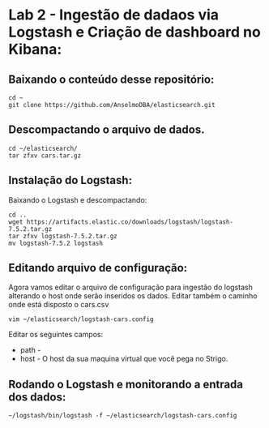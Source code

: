 # Lab 2 - Ingestão de dadaos via Logstash e Criação de dashboard no Kibana:

## Baixando o conteúdo desse repositório:

```
cd ~
git clone https://github.com/AnselmoDBA/elasticsearch.git
```
## Descompactando o arquivo de dados.
```
cd ~/elasticsearch/
tar zfxv cars.tar.gz
```

## Instalação do Logstash:
Baixando o Logstash e descompactando:
```
cd ..
wget https://artifacts.elastic.co/downloads/logstash/logstash-7.5.2.tar.gz
tar zfxv logstash-7.5.2.tar.gz
mv logstash-7.5.2 logstash
```

## Editando arquivo de configuração:
Agora vamos editar o arquivo de configuração para ingestão do logstash alterando o host onde serão inseridos os dados. Editar também o caminho onde está disposto o cars.csv
```
vim ~/elasticsearch/logstash-cars.config
```
Editar os seguintes campos:
* path - 
* host - O host da sua maquina virtual que você pega no Strigo.

## Rodando o Logstash e monitorando a entrada dos dados:
```
~/logstash/bin/logstash -f ~/elasticsearch/logstash-cars.config
```
